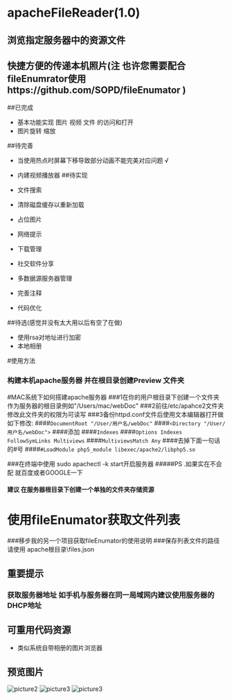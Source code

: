 # apacheFileReader(1.0)
## 浏览指定服务器中的资源文件 
## 快捷方便的传递本机照片(注 也许您需要配合fileEnumrator使用https://github.com/SOPD/fileEnumator  )

##已完成 
* 基本功能实现 图片 视频 文件 的访问和打开   
* 图片旋转 缩放

##待完善
* 当使用热点时屏幕下移导致部分动画不能完美对应问题 √
* 内建视频播放器
##待实现 

* 文件搜索
* 清除磁盘缓存以重新加载
* 占位图片
* 网络提示
* 下载管理
* 社交软件分享
* 多数据源服务器管理
* 完善注释
* 代码优化


##待选(感觉并没有太大用以后有空了在做)

* 使用rsa对地址进行加密
* 本地相册

#使用方法 
### 构建本机apache服务器 并在根目录创建Preview 文件夹 
#MAC系统下如何搭建apache服务器
###1在你的用户根目录下创建一个文件夹作为服务器的根目录例如"/Users/mac/webDoc"
###2前往/etc/apahce2文件夹 修改此文件夹的权限为可读写
###3备份httpd.conf文件后使用文本编辑器打开做如下修改:
####`DocumentRoot "/User/用户名/webDoc"`
####`<Directory "/User/用户名/webDoc">`
####添加
####`Indexes`
####`Options Indexes FollowSymLinks Multiviews`
####`MultiviewsMatch Any`
####去掉下面一句话的#号
####`#LoadModule php5_module libexec/apache2/libphp5.so`

###在终端中使用 sudo apachectl -k start开启服务器 
#####PS .如果实在不会配  就百度或者GOOGLE一下

                                                     
#### 建议 在服务器根目录下创建一个单独的文件夹存储资源
# 使用fileEnumator获取文件列表
###移步我的另一个项目获取fileEnumator的使用说明
###保存列表文件的路径请使用 apache根目录\files.json

## 重要提示  
### 获取服务器地址 如手机与服务器在同一局域网内建议使用服务器的DHCP地址

## 可重用代码资源 
* 类似系统自带相册的图片浏览器

## 预览图片

![picture2](http://ww3.sinaimg.cn/mw690/be3cd04ajw1f437xlzzb1j20ku112gml.jpg)
![picture3](http://ww3.sinaimg.cn/mw690/be3cd04ajw1f437yk0pnuj20ku1127jx.jpg)
![picture3](http://ww1.sinaimg.cn/mw690/be3cd04ajw1f437y7qb1wj20ku1127a0.jpg)



